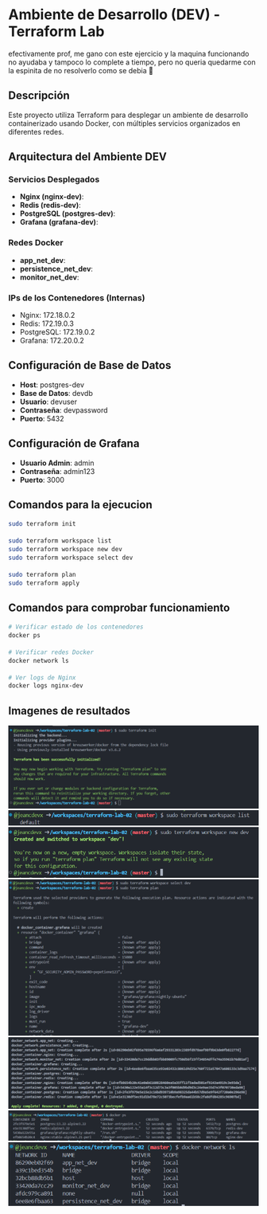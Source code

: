 # Ambiente de Desarrollo (DEV) - Terraform Lab

efectivamente prof, me gano con este ejercicio y la maquina funcionando no ayudaba y tampoco lo complete a tiempo, pero no queria quedarme con la espinita de no resolverlo como se debia 🤗

## Descripción

Este proyecto utiliza Terraform para desplegar un ambiente de desarrollo containerizado usando Docker, con múltiples servicios organizados en diferentes redes.

## Arquitectura del Ambiente DEV

### Servicios Desplegados

- **Nginx (nginx-dev)**:
- **Redis (redis-dev)**:
- **PostgreSQL (postgres-dev)**:
- **Grafana (grafana-dev)**:

### Redes Docker

- **app_net_dev**:
- **persistence_net_dev**:
- **monitor_net_dev**:

### IPs de los Contenedores (Internas)

- Nginx: 172.18.0.2
- Redis: 172.19.0.3
- PostgreSQL: 172.19.0.2
- Grafana: 172.20.0.2

## Configuración de Base de Datos

- **Host**: postgres-dev
- **Base de Datos**: devdb
- **Usuario**: devuser
- **Contraseña**: devpassword
- **Puerto**: 5432

## Configuración de Grafana

- **Usuario Admin**: admin
- **Contraseña**: admin123
- **Puerto**: 3000

## Comandos para la ejecucion

```bash
sudo terraform init

sudo terraform workspace list
sudo terraform workspace new dev
sudo terraform workspace select dev

sudo terraform plan
sudo terraform apply
```

## Comandos para comprobar funcionamiento

```bash
# Verificar estado de los contenedores
docker ps

# Verificar redes Docker
docker network ls

# Ver logs de Nginx
docker logs nginx-dev
```

## Imagenes de resultados

![](./images/01.png)
![](./images/02.png)
![](./images/03.png)
![](./images/04.png)
![](./images/05.png)
![](./images/06.png)
![](./images/07.png)
